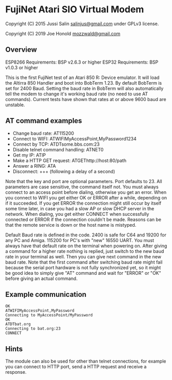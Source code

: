 FujiNet Atari SIO Virtual Modem
===============================

Copyright (C) 2015 Jussi Salin <salinjus@gmail.com> under GPLv3 license.

Copyright (C) 2019 Joe Honold <mozzwald@gmail.com>

Overview
--------

ESP8266 Requirements: BSP v2.6.3 or higher
ESP32 Requirements: BSP v1.0.3 or higher

This is the first FujiNet test of an Atari 850 R: Device emulator. It will load the Altirra 850 Handler and boot into BobTerm 1.23. By default BobTerm is set for 2400 Baud. Setting the baud rate in BobTerm will also automatically tell the modem to change it's working baud rate (no need to use AT commands). Current tests have shown that rates at or above 9600 baud are unstable.

AT command examples
-------------------

* Change baud rate: AT115200
* Connect to WIFI: ATWIFIMyAccessPoint,MyPassword1234
* Connect by TCP: ATDTsome.bbs.com:23
* Disable telnet command handling: ATNET0
* Get my IP: ATIP
* Make a HTTP GET request: ATGEThttp://host:80/path
* Answer a RING: ATA
* Disconnect: +++ (following a delay of a second)

Note that the key and port are optional parameters. Port defaults to 23. All parameters are case sensitive, the command itself not. You must always connect to an access point before dialing, otherwise you get an error. When you connect to WIFI you get either OK or ERROR after a while, depending on if it succeeded. If you get ERROR the connection might still occur by itself some time later, in case you had a slow AP or slow DHCP server in the network. When dialing, you get either CONNECT when successfully connected or ERROR if the connection couldn't be made. Reasons can be that the remote service is down or the host name is mistyped.

Default Baud rate is defined in the code. 2400 is safe for C64 and 19200 for any PC and Amiga. 115200 for PC's with "new" 16550 UART.  You must always have that default rate on the terminal when powering on. After giving a command for a higher rate nothing is replied, just switch to the new baud rate in your terminal as well. Then you can give next command in the new baud rate. Note that the first command after switching baud rate might fail because the serial port hardware is not fully synchronized yet, so it might be good idea to simply give "AT" command and wait for "ERROR" or "OK" before giving an actual command.

Example communication
---------------------

	OK
	ATWIFIMyAccessPoint,MyPassword
	Connecting to MyAccessPoint/MyPassword
	OK
	ATDTbat.org
	Connecting to bat.org:23
	CONNECT

Hints
-----

The module can also be used for other than telnet connections, for example you can connect to HTTP port, send a HTTP request and receive a response.

